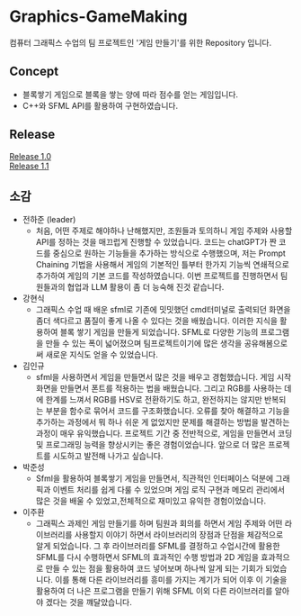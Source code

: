 # Graphics-GameMaking
컴퓨터 그래픽스 수업의 팀 프로젝트인 '게임 만들기'를 위한 Repository 입니다.

## Concept
- 블록쌓기 게임으로 블록을 쌓는 양에 따라 점수를 얻는 게임입니다. 
- C++와 SFML API를 활용하여 구현하였습니다.

## Release

[Release 1.0](https://github.com/llRona/Graphics-GameMaking)
<br>
[Release 1.1](https://github.com/llRona/Graphics-GameMaking)

## 소감
- 전하준 (leader)
  - 처음, 어떤 주제로 해야하나 난해했지만, 조원들과 토의하니 게임 주제와 사용할 API를 정하는 것을 매끄럽게 진행할 수 있었습니다. 코드는 chatGPT가 짠 코드를 중심으로 원하는 기능들을 추가하는 방식으로 수행했으며, 저는 Prompt Chaining 기법을 사용해서 게임의 기본적인 틀부터 한가지 기능씩 연쇄적으로 추가하여 게임의 기본 코드를 작성하였습니다. 이번 프로젝트를 진행하면서 팀원들과의 협업과 LLM 활용이 좀 더 능숙해 진것 같습니다. 
- 강현식
  - 그래픽스 수업 때 배운 sfml로 기존에 밋밋했던 cmd터미널로 출력되던 화면을 좀더 색다르고 품질이 좋게 나올 수 있다는 것을 배웠습니다. 이러한 지식을 활용하여 블록 쌓기 게임을 만들게 되었습니다. SFML로 다양한 기능의 프로그램을 만들 수 있는 폭이 넓어졌으며 팀프로젝트이기에 많은 생각을 공유해봄으로써 새로운 지식도 얻을 수 있었습니다. 
- 김인규
  - sfml을 사용하면서 게임을 만들면서 많은 것을 배우고 경험했습니다. 게임 시작 화면을 만들면서 폰트를 적용하는 법을 배웠습니다. 그리고 RGB를 사용하는 데에 한계를 느껴서 RGB를 HSV로 전환하기도 하고, 완전하지는 않지만 반복되는 부분을 함수로 묶어서 코드를 구조화했습니다. 오류를 찾아 해결하고 기능을 추가하는 과정에서 뭐 하나 쉬운 게 없었지만 문제를 해결하는 방법을 발견하는 과정이 매우 유익했습니다. 프로젝트 기간 중 전반적으로, 게임을 만들면서 코딩 및 프로그래밍 능력을 향상시키는 좋은 경험이었습니다. 앞으로 더 많은 프로젝트를 시도하고 발전해 나가고 싶습니다.
- 박준성
  - Sfml을 활용하여 블록쌓기 게임을 만들면서, 직관적인 인터페이스 덕분에 그래픽과 이벤트 처리를 쉽게 다룰 수 있었으며 게임 로직 구현과 메모리 관리에서 많은 것을 배울 수 있었고,전체적으로 재미있고 유익한 경험이었습니다.
- 이주환
  - 그래픽스 과제인 게임 만들기를 하며 팀원과 회의를 하면서 게임 주제와 어떤 라이브러리를 사용할지 이야기 하면서 라이브러리의 장점과 단점을 체감적으로 알게 되었습니다. 그 후 라이브러리를 SFML를 결정하고 수업시간에 활용한 SFML를 다시 수행하면서 SFML의 효과적인 수행 방법과 2D 게임을 효과적으로 만들 수 있는 점을 활용하여 코드 넣어보며 하나씩 알게 되는 기회가 되었습니다. 이를 통해 다른 라이브러리를 흥미를 가지는 계기가 되어 이후 이 기술을 활용하여 더 나은 프로그램을 만들기 위해 SFML 이외 다른 라이브러리를 알아야 겠다는 것을 꺠달았습니다.
